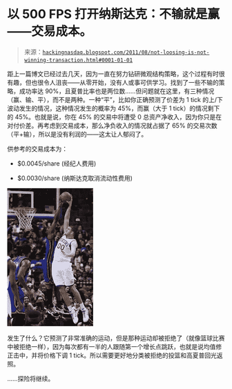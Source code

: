 <!--yml

类别：未分类

日期：2024-05-13 00:04:37

-->

# 以 500 FPS 打开纳斯达克：不输就是赢——交易成本。

> 来源：[`hackingnasdaq.blogspot.com/2011/08/not-loosing-is-not-winning-transaction.html#0001-01-01`](http://hackingnasdaq.blogspot.com/2011/08/not-loosing-is-not-winning-transaction.html#0001-01-01)

距上一篇博文已经过去几天，因为一直在努力钻研微观结构策略，这个过程有时很有趣，但也很令人沮丧——从零开始，没有人或事可供学习。找到了一些不输的策略，成功率达 90%，且夏普比率也是两位数……但问题就在这里，有三种情况（赢、输、平），而不是两种。一种“平”，比如你正确预测了价差为 1 tick 的上/下波动发生的情况，这种情况发生的概率为 45%，而赢（大于 1 tick）的情况剩下的 45%。也就是说，你在 45% 的交易中将遭受 0 总资产净收入，因为你只是在对付价差。再考虑到交易成本，那么净负收入的情况就占据了 65% 的交易次数（平+输），所以是没有利润的——这太让人郁闷了。

供参考的交易成本为：

- $0.0045/share (经纪人费用)

- $0.0030/share (纳斯达克取消流动性费用)

![图片](img/6f171c9a8fa0040e0eabf6ce869468ab.png)

发生了什么？它预测了非常准确的运动，但是那种运动却被拒绝了（就像篮球比赛中被拒绝一样），因为每次都有一半的人跟随第一个增长点跳跃，也就是说均值修正击中，并将价格下调 1 tick。所以需要更好地分类被拒绝的投篮和高夏普回光返照。

……探险将继续。

